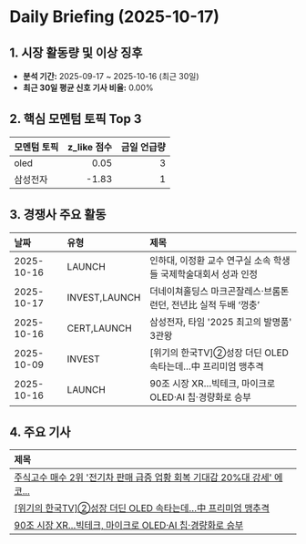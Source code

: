 # Daily Briefing (2025-10-17)

## 1. 시장 활동량 및 이상 징후

- **분석 기간:** 2025-09-17 ~ 2025-10-16 (최근 30일)
- **최근 30일 평균 신호 기사 비율:** 0.00%


## 2. 핵심 모멘텀 토픽 Top 3

| 모멘텀 토픽   |   z_like 점수 |   금일 언급량 |
|:---------|------------:|---------:|
| oled     |        0.05 |        3 |
| 삼성전자     |       -1.83 |        1 |


## 3. 경쟁사 주요 활동

| 날짜         | 유형            | 제목                                    |
|:-----------|:--------------|:--------------------------------------|
| 2025-10-16 | LAUNCH        | 인하대, 이정환 교수 연구실 소속 학생들 국제학술대회서 성과 인정  |
| 2025-10-17 | INVEST,LAUNCH | 더네이쳐홀딩스 마크곤잘레스·브롬톤 런던, 전년比 실적 두배 ‘껑충’ |
| 2025-10-16 | CERT,LAUNCH   | 삼성전자, 타임 '2025 최고의 발명품' 3관왕           |
| 2025-10-09 | INVEST        | [위기의 한국TV]②성장 더딘 OLED 속타는데…中 프리미엄 맹추격 |
| 2025-10-16 | LAUNCH        | 90조 시장 XR…빅테크, 마이크로 OLED·AI 칩·경량화로 승부 |


## 4. 주요 기사

| 제목                                                                                                             |
|:---------------------------------------------------------------------------------------------------------------|
| [주식고수 매수 2위 '전기차 판매 급증 업황 회복 기대감 20%대 강세' 에코...](https://www.widedaily.com/news/articleView.html?idxno=280443) |
| [[위기의 한국TV]②성장 더딘 OLED 속타는데…中 프리미엄 맹추격](https://www.news1.kr/industry/general-industry/5935344)                |
| [90조 시장 XR…빅테크, 마이크로 OLED·AI 칩·경량화로 승부](https://www.dailian.co.kr/news/view/1560244/?sc=Naver)                 |
